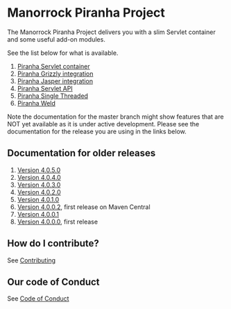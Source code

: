 
# Manorrock Piranha Project

The Manorrock Piranha Project delivers you with a slim Servlet container and
some useful add-on modules.

See the list below for what is available.

1. [Piranha Servlet container](piranha/README.md)
2. [Piranha Grizzly integration](piranha-grizzly/README.md)
2. [Piranha Jasper integration](piranha-jasper/README.md)
3. [Piranha Servlet API](piranha-servlet/README.md)
4. [Piranha Single Threaded](piranha-singlethread/README.md)
5. [Piranha Weld](piranha-weld/README.md)

Note the documentation for the master branch might show features that are NOT 
yet available as it is under active development. Please see the documentation
for the release you are using in the links below.

## Documentation for older releases

1. [Version 4.0.5.0](https://github.com/manorrock/piranha/tree/v4.0.5.0)
2. [Version 4.0.4.0](https://github.com/manorrock/piranha/tree/v4.0.4.0)
3. [Version 4.0.3.0](https://github.com/manorrock/piranha/tree/v4.0.3.0)
4. [Version 4.0.2.0](https://github.com/manorrock/piranha/tree/v4.0.2.0)
5. [Version 4.0.1.0](https://github.com/manorrock/piranha/tree/v4.0.1.0)
6. [Version 4.0.0.2](https://github.com/manorrock/piranha/tree/v4.0.0.2), first release on Maven Central
7. [Version 4.0.0.1](https://github.com/manorrock/piranha/tree/v4.0.0.1)
8. [Version 4.0.0.0](https://github.com/manorrock/piranha/tree/v4.0.0.0), first release

## How do I contribute?

See [Contributing](CONTRIBUTING.md)

## Our code of Conduct

See [Code of Conduct](CODE_OF_CONDUCT.md)
